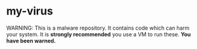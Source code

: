 # my-virus
WARNING: This is a malware repository. It contains code which can harm your system. It is **strongly recommended** you use a VM to run these. **You have been warned.**
